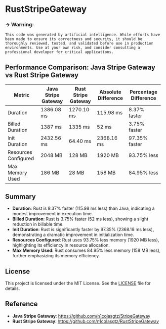 # RustStripeGateway

### → Warning:
`This code was generated by artificial intelligence. While efforts have been made to ensure its correctness and security, it should be thoroughly reviewed, tested, and validated before use in production environments. Use at your own risk, and consider consulting a professional developer for critical applications.`

## Performance Comparison: Java Stripe Gateway vs Rust Stripe Gateway

| Metric                | Java Stripe Gateway | Rust Stripe Gateway | Absolute Difference | Percentage Difference |
|-----------------------|---------------------|---------------------|---------------------|-----------------------|
| Duration              | 1386.08 ms          | 1270.10 ms          | 115.98 ms           | 8.37% faster          |
| Billed Duration       | 1387 ms             | 1335 ms             | 52 ms               | 3.75% faster          |
| Init Duration         | 2432.56 ms          | 64.40 ms            | 2368.16 ms          | 97.35% faster         |
| Resources Configured  | 2048 MB             | 128 MB              | 1920 MB             | 93.75% less           |
| Max Memory Used       | 186 MB              | 28 MB               | 158 MB              | 84.95% less           |

## Summary

- **Duration**: Rust is 8.37% faster (115.98 ms less) than Java, indicating a modest improvement in execution time.
- **Billed Duration**: Rust is 3.75% faster (52 ms less), showing a slight reduction in billable time.
- **Init Duration**: Rust is significantly faster by 97.35% (2368.16 ms less), demonstrating a dramatic improvement in initialization time.
- **Resources Configured**: Rust uses 93.75% less memory (1920 MB less), highlighting its efficiency in resource allocation.
- **Max Memory Used**: Rust consumes 84.95% less memory (158 MB less), further emphasizing its memory efficiency.

## License
This project is licensed under the MIT License. See the [LICENSE](LICENSE) file for details.

## Reference
- **Java Stripe Gateway**: https://github.com/n1colasgtz/StripeGateway
- **Rust Stripe Gateway**: https://github.com/n1colasgtz/RustStripeGateway

